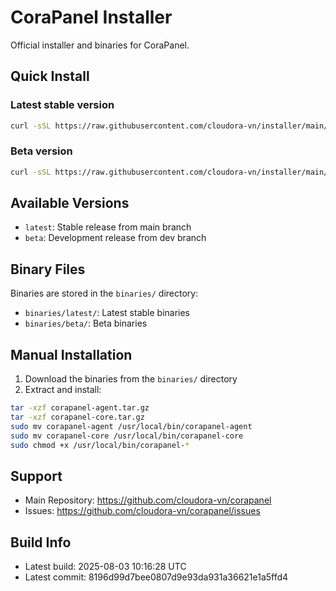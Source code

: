 # CoraPanel Installer

Official installer and binaries for CoraPanel.

## Quick Install

### Latest stable version
```bash
curl -sSL https://raw.githubusercontent.com/cloudora-vn/installer/main/install.sh | bash
```

### Beta version
```bash
curl -sSL https://raw.githubusercontent.com/cloudora-vn/installer/main/install.sh | bash -s beta
```

## Available Versions

- `latest`: Stable release from main branch
- `beta`: Development release from dev branch

## Binary Files

Binaries are stored in the `binaries/` directory:
- `binaries/latest/`: Latest stable binaries
- `binaries/beta/`: Beta binaries

## Manual Installation

1. Download the binaries from the `binaries/` directory
2. Extract and install:

```bash
tar -xzf corapanel-agent.tar.gz
tar -xzf corapanel-core.tar.gz
sudo mv corapanel-agent /usr/local/bin/corapanel-agent
sudo mv corapanel-core /usr/local/bin/corapanel-core
sudo chmod +x /usr/local/bin/corapanel-*
```

## Support

- Main Repository: https://github.com/cloudora-vn/corapanel
- Issues: https://github.com/cloudora-vn/corapanel/issues

## Build Info

- Latest build: 2025-08-03 10:16:28 UTC
- Latest commit: 8196d99d7bee0807d9e93da931a36621e1a5ffd4
